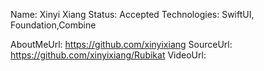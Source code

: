 Name: Xinyi Xiang
Status: Accepted
Technologies: SwiftUI, Foundation,Combine

AboutMeUrl: https://github.com/xinyixiang
SourceUrl: https://github.com/xinyixiang/Rubikat
VideoUrl: 

<!---
EXAMPLE
Name: John Appleseed
Status: Submitted <or> Winner <or> Distinguished <or> Rejected
Technologies: SwiftUI, RealityKit, CoreGraphic

AboutMeUrl: https://linkedin.com/in/johnappleseed
SourceUrl: https://github.com/johnappleseed/wwdc2025
VideoUrl: https://youtu.be/ABCDE123456
-->
